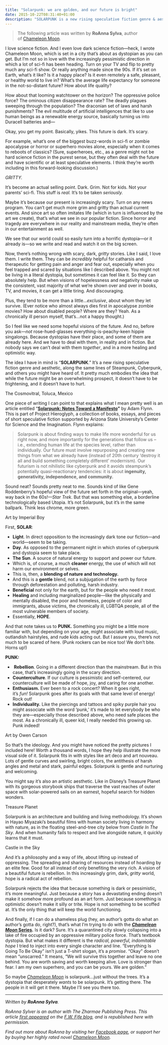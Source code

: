 ```yaml
---
title: "Solarpunk: we are golden, and our future is bright"
date: 2015-10-22T08:31:40+01:00
description: "SOLARPUNK is a new rising speculative fiction genre & aesthetic, along the same lines of Steampunk, Cyberpunk, & others you might have heard of"
---
```


<blockquote>
<p>The following article was written by&nbsp;<strong>RoAnna Sylva</strong>, author of&nbsp;<a href="http://www.amazon.com/Chameleon-Moon-RoAnna-Sylver/dp/1937365751/ref=asap_bc?ie=UTF8" target="_blank">Chameleon Moon</a>.</p>
</blockquote>
<p>I love science fiction. And I even love dark science fiction&mdash;heck, I wrote Chameleon Moon, which is set in a city that&rsquo;s about as dystopian as you can get. But I&rsquo;m not so in love with the increasingly pessimistic direction in which a lot of sci-fi has been heading. Turn on your TV and flip to pretty much any sci-fi show. Or really anything made since the 90s. If it&rsquo;s set on Earth, what&rsquo;s it like? Is it a happy place? Is it even remotely a safe, pleasant, or healthy world to live in? What&rsquo;s the average life expectancy for someone in the not-so-distant future? How about life quality?</p>
<p>How about that looming watchtower on the horizon? The oppressive police force? The ominous citizen disappearance rate? The deadly plagues sweeping through the population? The draconian set of laws and harsh punishments? The evil multitude of artificial intelligences that like to use human beings as a renewable energy source, basically turning us into Duracell batteries and&mdash;</p>
<p></p>
<p>Okay, you get my point. Basically, yikes. This future is dark. It&rsquo;s scary.</p>
<p>For example, what&rsquo;s one of the biggest buzz-words in sci-fi or zombie apocalypse or horror or superhero movies alone, especially when it comes to reboots of classics? (Sure, superheroes, etc., as a genre might not be hard science fiction in the purest sense, but they often deal with the future and have scientific or at least speculative elements. I think they&rsquo;re worth including in this forward-looking discussion.)</p>
<p><em>GRITTY.</em></p>
<p></p>
<p>It&rsquo;s become an actual selling point. Dark. Grim. Not for kids. Not your parents&rsquo; sci-fi. This stuff is&nbsp;<em>real.</em>&nbsp;It&rsquo;s to be taken&nbsp;<em>seriously.&nbsp;</em></p>
<p>Maybe it&rsquo;s because our present is increasingly scary. Turn on any news program. You can&rsquo;t get much more grim and gritty than actual current events. And since art so often imitates life (which in turn is influenced by the art we create), that&rsquo;s what we see in our popular fiction. Since horror and tragedy are everywhere in our reality and mainstream media, they&rsquo;re often in our entertainment as well.</p>
<p>We see that our world could so easily turn into a horrific dystopia&mdash;or it already is&mdash;so we write and read and watch it on the big screen.&nbsp;</p>
<p>Now, there&rsquo;s nothing wrong with scary, dark,&nbsp;<em>gritty</em>&nbsp;stories. Like I said, I love them. I write them. They can be&nbsp;<em>incredibly</em>&nbsp;helpful for catharsis and therapeutic for getting pain and anger and fear out, especially when you feel trapped and scared by situations like I described above. You might not be living in a literal dystopia, but sometimes it can feel like it. So they can absolutely help. But when visions of hopelessness and negativity make up the consistent, vast majority of what we&rsquo;re shown over and over in books, TV, and movies, it can get a little tiring. And discouraging.</p>
<p>Plus, they tend to be more than a little&hellip;<em>exclusive</em>, about whom they let survive. (Ever notice who almost always dies first in apocalypse zombie movies? How about disabled people? Where are they? Yeah. As a chronically ill person myself, that&rsquo;s&hellip;not a happy thought.)</p>
<p>So I feel like we need some hopeful visions of the future. And no, before you ask&mdash;<em>not</em>&nbsp;rose-hued-glasses everything-is-peachy-keen hippie singalongs.&nbsp;Because dystopias have their place, and some of them are already here. And we have to deal with them, in reality and in fiction. But nobody says we can&rsquo;t deal with them&nbsp;<em>together</em>, and in a more healing and optimistic way.</p>
<p>The idea I have in mind is &ldquo;<strong>SOLARPUNK</strong>.&rdquo; It&rsquo;s a new rising speculative fiction genre and aesthetic, along the same lines of Steampunk, Cyberpunk, and others you might have heard of. It pretty much embodies the idea that while the future might be an overwhelming prospect, it doesn&rsquo;t have to be frightening, and it doesn&rsquo;t have to hurt.</p>
<div>
<p>The Cosmovitral, Toluca, Mexico</p>
</div>
<p>One piece of writing I can point to that explains what I mean pretty well is an article entitled&nbsp;&ldquo;<strong><a href="http://hieroglyph.asu.edu/2014/09/solarpunk-notes-toward-a-manifesto/"><u>Solarpunk: Notes Toward a Manifesto</u></a>&rdquo;</strong>&nbsp;by Adam Flynn. This is part of Project Hieroglyph, a collection of books, essays, and pieces of short speculative fiction supported by&nbsp;Arizona State University&rsquo;s Center for Science and the Imagination. Flynn explains:</p>
<blockquote>
<p>Solarpunk is about finding ways to make life more wonderful for us right now, and more importantly for the generations that follow us &ndash; i.e., extending human life at the species level, rather than individually.&nbsp;Our future must involve repurposing and creating new things from what we already have (instead of 20th century &lsquo;destroy it all and build something completely different&rsquo; modernism). Our futurism is not nihilistic like cyberpunk and it avoids steampunk&rsquo;s potentially quasi-reactionary tendencies: it is about&nbsp;<strong>ingenuity, generativity, independence, and community.</strong></p>
</blockquote>
<p>Sound neat? Sounds pretty neat to me. Sounds kind of like Gene Roddenberry&rsquo;s hopeful view of the future set forth in the original&mdash;yeah, way back in the 60s!&mdash;<em>Star Trek</em>. But that was something else, a borderline technologically based Utopia. It&rsquo;s not Solarpunk, but it&rsquo;s in the same ballpark. Think less chrome, more green.</p>
<div>
<p>Art by Imperial Boy</p>
</div>
<p>First,&nbsp;<strong>SOLAR</strong>:</p>
<ul>
<li><strong>Light</strong>. In direct opposition to the increasingly dark tone our fiction&mdash;and world&mdash;seem to be taking.</li>
<li><strong>Day</strong>.&nbsp;As opposed to the permanent night in which stories of cyberpunk and dystopia seem to take place.</li>
<li><strong>The Sun</strong>. A source of natural energy to support and power our future.</li>
<li>Which is, of course, a much&nbsp;<strong>cleaner</strong>&nbsp;energy, the use of which will not harm our environment or selves.</li>
<li>This is, then, a&nbsp;<strong>blending of nature and technology.</strong></li>
<li>And this is a&nbsp;<strong>gentle</strong>&nbsp;blend, not a subjugation of the earth by force through deforestation and polluting, harsh industry.</li>
<li><strong>Beneficial</strong>&nbsp;not only for the earth, but for the people who need it most.</li>
<li><strong>Healing</strong>&nbsp;and including marginalized people&mdash;like the physically and mentally disabled, the poor and homeless, people of color and immigrants, abuse victims, the chronically ill, LGBTQA people, all of the most vulnerable members of society.</li>
<li>Essentially,&nbsp;<strong>HOPE</strong>.</li>
</ul>
<p>And that note takes us to&nbsp;<strong>PUNK.</strong>&nbsp;Something you might be a little more familiar with, but depending on your age, might associate with loud music, outlandish hairstyles, and rude kids acting out. But I assure you, there&rsquo;s not much to be scared of here. (Punk rockers can be nice too! We don&rsquo;t bite. Horns up!)</p>
<p><strong>PUNK:</strong></p>
<ul>
<li>&nbsp;<strong>Rebellion</strong>. Going in a different direction than the mainstream. But in this case, that&rsquo;s increasingly going in the scary direction.</li>
<li><strong>Counterculture</strong>. If our culture is pessimistic and self-centered, our counterculture will be made of hope, joy, and caring for one another.</li>
<li><strong>Enthusiasm.</strong>&nbsp;Ever been to a rock concert? When it goes right, it&rsquo;s&nbsp;<em>fun!&nbsp;</em>Solarpunk goes after its goals with that same level of energy! Rock out!</li>
<li><strong>Individuality.</strong>&nbsp;Like the piercings and tattoos and spiky purple hair you might associate with the word &lsquo;punk,&rsquo; it&rsquo;s made to let everybody be who they are&mdash;especially those described above, who need safe places the most. As a chronically ill, queer kid, I really needed this growing up. Punk indeed!</li>
</ul>
<div>
<p>Art by Owen Carson</p>
</div>
<p>So that&rsquo;s the ideology. And you might have noticed the pretty pictures I included here! Worth a thousand words, I hope they help illustrate the more visual side of it. Solarpunk fits in with styles like art deco and art nouveau. Lots of gentle curves and swirling, bright colors, the antithesis of harsh angles and metal and stark, painful edges. Solarpunk is gentle and nurturing and welcoming.</p>
<p>You might say it&rsquo;s also an artistic aesthetic. Like in Disney&rsquo;s Treasure Planet with its gorgeous storybook ships that traverse the vast reaches of outer space with solar-powered sails on an earnest, hopeful search for hidden wonders.</p>
<div>
<p>Treasure Planet</p>
</div>
<p>Solarpunk is an architecture and building and living methodology. It&rsquo;s shown in Hayao Miyazaki&rsquo;s beautiful films with human society living in harmony with nature, as in the floating steel-and-tree city below from&nbsp;<em>Castle In The Sky</em>. And when humanity fails to respect and live alongside nature, it quickly learns that it must.</p>
<div>
<p>Castle in the Sky</p>
</div>
<p>And it&rsquo;s a philosophy&nbsp;and a way of life, about lifting up instead of oppressing. The spreading and sharing of resources instead of hoarding by an elite few. Good for all instead of only benefiting the very rich. A vision of a beautiful future is rebellion.&nbsp;In this increasingly grim, dark,&nbsp;<em>gritty</em>&nbsp;world, hope is a radical act of rebellion.</p>
<p>Solarpunk rejects the idea that because something is dark or pessimistic, it&rsquo;s more meaningful. Just because a story has a devastating ending doesn&rsquo;t make it somehow more profound as an art form. Just because something is optimistic doesn&rsquo;t make it silly or trite. Hope is not something to be scoffed at. It&rsquo;s the only thing that will keep the world functioning.</p>
<p>And finally, if I can do a shameless plug (hey, an author&rsquo;s gotta do what an author&rsquo;s gotta do, right?), that&rsquo;s what I&rsquo;m trying to do with the&nbsp;<strong><a href="http://www.amazon.com/Chameleon-Moon-RoAnna-Sylver/dp/1937365751/ref=asap_bc?ie=UTF8" target="_blank"><em>Chameleon Moon&nbsp;</em>Series</a>.</strong>&nbsp;Is it dark? Sure. It&rsquo;s a quarantined city slowly collapsing into a lake of fire occupied by an oppressive military police force. That&rsquo;s textbook dystopia. But what makes it different is the&nbsp;<em>radical, powerful, indomitable hope</em>&nbsp;I tried to inject into every single character and line. &ldquo;Everything Is Going To Be Okay&rdquo; isn&rsquo;t just a T-shirt slogan, it&rsquo;s a&nbsp;<em>promise</em>. &ldquo;Okay&rdquo; doesn&rsquo;t mean &ldquo;unscarred.&rdquo; It means, &ldquo;We will survive this together and leave no one behind. You are worth saving and worth keeping alive. Love is stronger than fear. I am my own superhero, and you can be yours. We are golden.&rdquo;</p>
<p>So maybe&nbsp;<a href="http://www.amazon.com/Chameleon-Moon-RoAnna-Sylver/dp/1937365751/ref=asap_bc?ie=UTF8" target="_blank"><em>Chameleon Moon</em></a>&nbsp;is solarpunk&hellip;just without the trees. It&rsquo;s a dystopia that desperately&nbsp;<em>wants</em>&nbsp;to be solarpunk. It&rsquo;s getting there. The people in it will get it there. Maybe I&rsquo;ll see you there too.</p>
<hr />
<p><em>Written by&nbsp;<strong>RoAnna Sylva</strong>.</em></p>
<p><em>RoAnna Sylver is an author with The Zharmae Publishing Press. This article&nbsp;<a href="http://fwfife.com/2015/09/02/solarpunk-we-are-golden-and-our-future-is-bright/" target="_blank">first appeared</a>&nbsp;on the&nbsp;<a href="https://web.archive.org/web/20191126054215/http://fwfife.com/" target="_blank">F.W. Fife blog</a>, and is republished here with permission.</em></p>
<p><em>Find out more about RoAnna by visiting her&nbsp;<a href="https://www.facebook.com/RoannaSylver" target="_blank">Facebook page</a>, or support her by buying her highly rated novel&nbsp;<a href="http://www.amazon.com/Chameleon-Moon-RoAnna-Sylver/dp/1937365751/ref=asap_bc?ie=UTF8" target="_blank">Chameleon Moon</a>.</em></p>